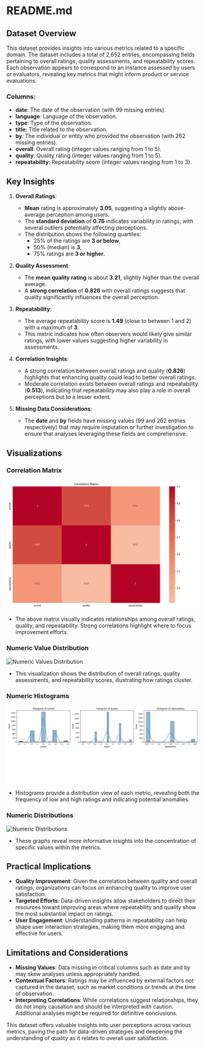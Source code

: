 # README.md

## Dataset Overview

This dataset provides insights into various metrics related to a specific domain. The dataset includes a total of 2,652 entries, encompassing fields pertaining to overall ratings, quality assessments, and repeatability scores. Each observation appears to correspond to an instance assessed by users or evaluators, revealing key metrics that might inform product or service evaluations.

### Columns:

- **date**: The date of the observation (with 99 missing entries).
- **language**: Language of the observation.
- **type**: Type of the observation.
- **title**: Title related to the observation.
- **by**: The individual or entity who provided the observation (with 262 missing entries).
- **overall**: Overall rating (integer values ranging from 1 to 5).
- **quality**: Quality rating (integer values ranging from 1 to 5).
- **repeatability**: Repeatability score (integer values ranging from 1 to 3).

## Key Insights

1. **Overall Ratings**:
   - **Mean** rating is approximately **3.05**, suggesting a slightly above-average perception among users.
   - The **standard deviation** of **0.76** indicates variability in ratings, with several outliers potentially affecting perceptions.
   - The distribution shows the following quartiles: 
     - 25% of the ratings are **3 or below**,
     - 50% (median) is **3**,
     - 75% ratings are **3 or higher**.

2. **Quality Assessment**:
   - The **mean quality rating** is about **3.21**, slightly higher than the overall average.
   - A **strong correlation** of **0.826** with overall ratings suggests that quality significantly influences the overall perception.

3. **Repeatability**:
   - The average repeatability score is **1.49** (close to between 1 and 2) with a maximum of **3**.
   - This metric indicates how often observers would likely give similar ratings, with lower values suggesting higher variability in assessments.

4. **Correlation Insights**:
   - A strong correlation between overall ratings and quality (**0.826**) highlights that enhancing quality could lead to better overall ratings.
   - Moderate correlation exists between overall ratings and repeatability (**0.513**), indicating that repeatability may also play a role in overall perceptions but to a lesser extent.

5. **Missing Data Considerations**:
   - The **date** and **by** fields have missing values (99 and 262 entries respectively) that may require imputation or further investigation to ensure that analyses leveraging these fields are comprehensive.

## Visualizations

### Correlation Matrix
![Correlation Matrix](correlation_matrix.png)
- The above matrix visually indicates relationships among overall ratings, quality, and repeatability. Strong correlations highlight where to focus improvement efforts.

### Numeric Value Distribution
![Numeric Values Distribution](numeric_values.png)
- This visualization shows the distribution of overall ratings, quality assessments, and repeatability scores, illustrating how ratings cluster.

### Numeric Histograms
![Numeric Histograms](numeric_histograms.png)
- Histograms provide a distribution view of each metric, revealing both the frequency of low and high ratings and indicating potential anomalies.

### Numeric Distributions
![Numeric Distributions](numeric_distributions.png)
- These graphs reveal more informative insights into the concentration of specific values within the metrics.

## Practical Implications

- **Quality Improvement**: Given the correlation between quality and overall ratings, organizations can focus on enhancing quality to improve user satisfaction.
- **Targeted Efforts**: Data-driven insights allow stakeholders to direct their resources toward improving areas where repeatability and quality show the most substantial impact on ratings.
- **User Engagement**: Understanding patterns in repeatability can help shape user interaction strategies, making them more engaging and effective for users.

## Limitations and Considerations

- **Missing Values**: Data missing in critical columns such as date and by may skew analyses unless appropriately handled.
- **Contextual Factors**: Ratings may be influenced by external factors not captured in the dataset, such as market conditions or trends at the time of observation.
- **Interpreting Correlations**: While correlations suggest relationships, they do not imply causation and should be interpreted with caution. Additional analyses might be required for definitive conclusions.

This dataset offers valuable insights into user perceptions across various metrics, paving the path for data-driven strategies and deepening the understanding of quality as it relates to overall user satisfaction.
